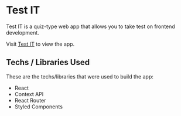 # Test IT

Test IT is a quiz-type web app that allows you to take test on frontend development.

Visit [Test IT](https://test-it-proj-reggie.vercel.app) to view the app.

## Techs / Libraries Used

These are the techs/libraries that were used to build the app:

- React
- Context API
- React Router
- Styled Components
